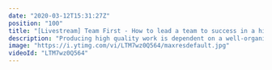 ```yaml
---
date: "2020-03-12T15:31:27Z"
position: "100"
title: "[Livestream] Team First - How to lead a team to success in a high pressure environment"
description: "Producing high quality work is dependent on a well-organized team, especially in a high-pressure environment like an ad agency or a production studio. At a certain scale almost every team struggles with cultural differences, perceived pressure from management or misaligned definitions of success.\n\nThese examples are only a handful of the problems teams face, which results in developers that are unhappy and stressed out. Processes outside of their control keep them from doing the thing they love: write great code.\n\nOver the years I have learned that you are more successful if you understand what motivates people. We know happy teams produce better work. Motivated and responsible people are the core of our success. Therefore, I have created a framework (yes, I'm a developer) to deal with projects in complex environments that I call \"Team First\".\n\nThis video is about how the \"Team First\" framework came to be and how it works. It contains best practices and rules to follow in order to make yourself and your team successful. I share anecdotes from years of experience that most developers can identify with.\n\nBefore writing a single line of code you have to deal with all challenges that prohibit you from producing a quality product. The \"Team First\" framework helps leaders, teams and developers get there.\n\nFollow me here:\nWebsite: https://timbenniks.nl/\nTwitter: https://twitter.com/timbenniks\nGithub: https://github.com/timbenniks\n\n#teamfirst #career #management #motivation"
image: "https://i.ytimg.com/vi/LTM7wz0Q564/maxresdefault.jpg"
videoId: "LTM7wz0Q564"
---
```


